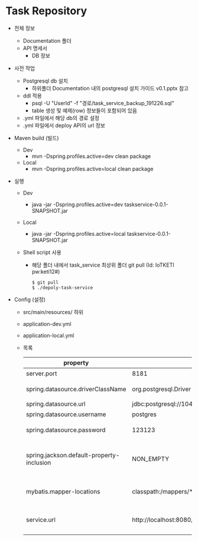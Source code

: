 # Task Repository

- 전체 정보

  - Documentation 폴더
  - API 명세서
    - DB 정보
  
- 사전 작업

  - Postgresql db 설치
    - 하위폴더 Documentation 내의 postgresql 설치 가이드 v0.1.pptx 참고
  - ddl 적용
    - psql -U "UserId" -f "경로/task_service_backup_191226.sql"
    - table 생성 및 예제(row) 정보들이 포함되어 있음
  - .yml 파일에서 해당 db의 경로 설정
  - .yml 파일에서 deploy API의 url 정보

- Maven build (빌드)

  - Dev
    - mvn -Dspring.profiles.active=dev clean package
  - Local
    - mvn -Dspring.profiles.active=local clean package

- 실행

  - Dev

    - java -jar -Dspring.profiles.active=dev taskservice-0.0.1-SNAPSHOT.jar

  - Local

    - java -jar -Dspring.profiles.active=local taskservice-0.0.1-SNAPSHOT.jar

  - Shell script 사용

    - 해당 폴더 내에서 task_service 최상위 폴더 git pull (Id: IoTKETI pw:keti12#)

      ```shell
      $ git pull
      $ ./depoly-task-service
      ```

      

- Config (설정)

  - src/main/resources/ 하위

  - application-dev.yml

  - application-local.yml

  - 목록

    | property                                  | Sample                                           | Description                                  |
    | ----------------------------------------- | ------------------------------------------------ | -------------------------------------------- |
    | server.port                               | 8181                                             | 포트정보                                     |
    | spring.datasource.driverClassName         | org.postgresql.Driver                            | jdbc 드라이버                                |
    | spring.datasource.url                     | jdbc:postgresql://104.199.128.18:5432/disposable | Db url                                       |
    | spring.datasource.username                | postgres                                         | db 유저 이름                                 |
    | spring.datasource.password                | 123123                                           | db 유저 패스워드                             |
    | spring.jackson.default-property-inclusion | NON_EMPTY                                        | 정보 반환시 null을 가진 필드는 반환하지 않음 |
    | mybatis.mapper-locations                  | classpath:/mappers/*.xml                         | Mapper scan을 위한 정보                      |
    | service.url                               | http://localhost:8080/cloudServer/deploy         | deploy를 위한 deploy api url 정보            |

    